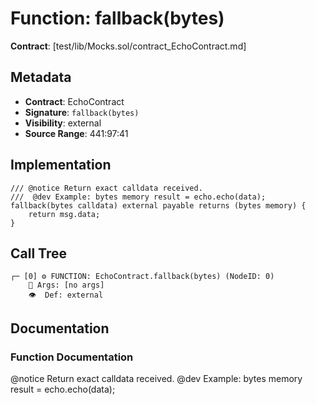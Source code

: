 # Function: fallback(bytes)

**Contract**: [test/lib/Mocks.sol/contract_EchoContract.md]

## Metadata

- **Contract**: EchoContract
- **Signature**: `fallback(bytes)`
- **Visibility**: external
- **Source Range**: 441:97:41

## Implementation

```solidity
/// @notice Return exact calldata received.
///  @dev Example: bytes memory result = echo.echo(data);
fallback(bytes calldata) external payable returns (bytes memory) {
    return msg.data;
}
```

## Call Tree

```
┌─ [0] ⚙️ FUNCTION: EchoContract.fallback(bytes) (NodeID: 0)
    💬 Args: [no args]
    👁️  Def: external
```

## Documentation

### Function Documentation

@notice Return exact calldata received.
 @dev Example: bytes memory result = echo.echo(data);
